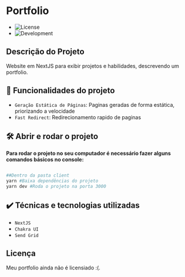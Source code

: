 # Portfolio

-   ![License](https://img.shields.io/github/license/Lugui14/chat-app)
-   ![Development](http://img.shields.io/static/v1?label=STATUS&message=finalizedt&color=GREEN&style=for-the-badge)

## Descrição do Projeto

Website em NextJS para exibir projetos e habilidades, descrevendo um portfolio.

## :hammer: Funcionalidades do projeto

-   `Geração Estática de Páginas`: Paginas geradas de forma estática, priorizando a velocidade
-   `Fast Redirect`: Redirecionamento rapido de paginas

## 🛠️ Abrir e rodar o projeto

**Para rodar o projeto no seu computador é necessário fazer alguns comandos básicos no console:**

```bash

##Dentro da pasta client
yarn #Baixa dependências do projeto
yarn dev #Roda o projeto na porta 3000

```

## ✔️ Técnicas e tecnologias utilizadas

-   `NextJS`
-   `Chakra UI`
-   `Send Grid`

## Licença

Meu portfolio ainda não é licensiado :(.

